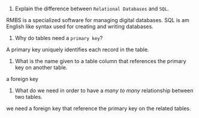 1. Explain the difference between `Relational Databases` and `SQL`.

RMBS is a specialized software for managing digital databases.
SQL is am English like syntax used for creating and writing databases.


1. Why do tables need a `primary key`?

 A primary key uniquely identifies each record in the table.

1. What is the name given to a table column that references the primary key on another table.

a foreign key

1. What do we need in order to have a _many to many_ relationship between two tables.

we need a  foreign key that reference the primary key on the related tables.